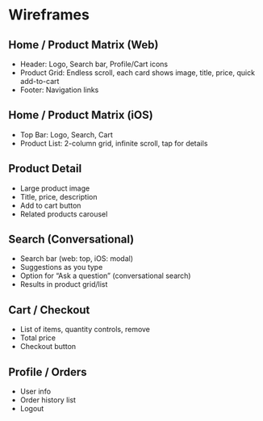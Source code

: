 # Wireframes

## Home / Product Matrix (Web)
- Header: Logo, Search bar, Profile/Cart icons
- Product Grid: Endless scroll, each card shows image, title, price, quick add-to-cart
- Footer: Navigation links

## Home / Product Matrix (iOS)
- Top Bar: Logo, Search, Cart
- Product List: 2-column grid, infinite scroll, tap for details

## Product Detail
- Large product image
- Title, price, description
- Add to cart button
- Related products carousel

## Search (Conversational)
- Search bar (web: top, iOS: modal)
- Suggestions as you type
- Option for “Ask a question” (conversational search)
- Results in product grid/list

## Cart / Checkout
- List of items, quantity controls, remove
- Total price
- Checkout button

## Profile / Orders
- User info
- Order history list
- Logout
